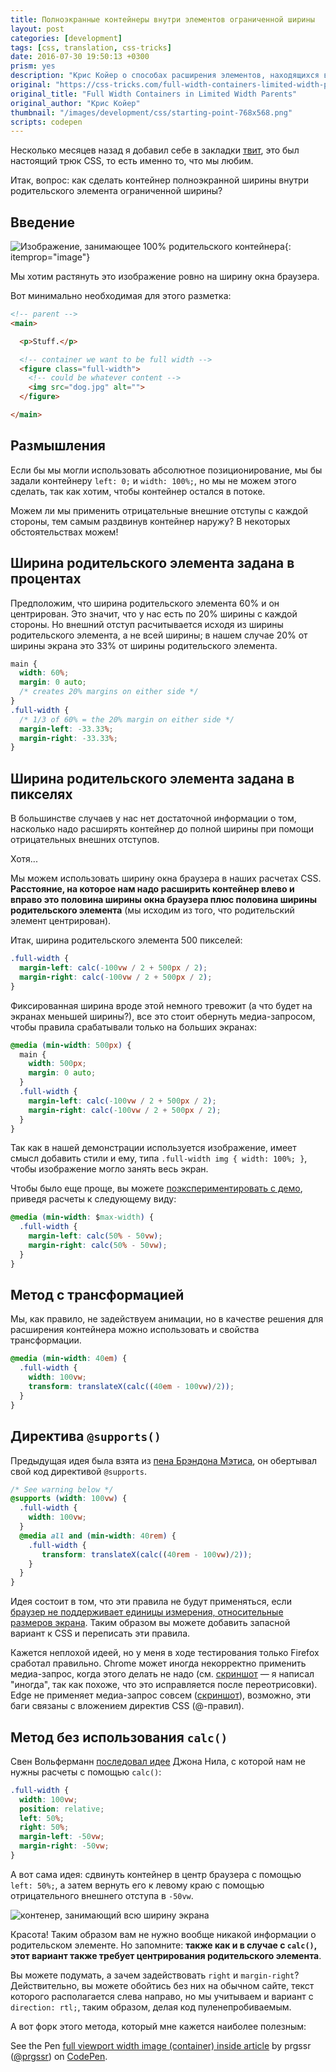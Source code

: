 ```yaml
---
title: Полноэкранные контейнеры внутри элементов ограниченной ширины
layout: post
categories: [development]
tags: [css, translation, css-tricks]
date: 2016-07-30 19:50:13 +0300
prism: yes
description: "Крис Койер о способах расширения элементов, находящихся внутри элементов ограниченной ширины, на полную ширину экрана с помощью viewport units"
original: "https://css-tricks.com/full-width-containers-limited-width-parents/"
original_title: "Full Width Containers in Limited Width Parents"
original_author: "Крис Койер"
thumbnail: "/images/development/css/starting-point-768x568.png"
scripts: codepen
---
```


Несколько месяцев назад я добавил себе в закладки [твит](https://twitter.com/jon_neal/status/707072752990072832), это был настоящий трюк CSS, то есть именно то, что мы любим.

Итак, вопрос: как сделать контейнер полноэкранной ширины внутри родительского элемента ограниченной ширины?

## Введение

![Изображение, занимающее 100% родительского контейнера](/images/development/css/starting-point-768x568.png){: itemprop="image"}

Мы хотим растянуть это изображение ровно на ширину окна браузера.

Вот минимально необходимая для этого разметка:

```html
<!-- parent -->
<main>

  <p>Stuff.</p>

  <!-- container we want to be full width -->
  <figure class="full-width">
    <!-- could be whatever content -->
    <img src="dog.jpg" alt="">
  </figure>

</main>
```

## Размышления

Если бы мы могли использовать абсолютное позиционирование, мы бы задали контейнеру `left: 0;` и `width: 100%;`, но мы не можем этого сделать, так как хотим, чтобы контейнер остался в потоке.

Можем ли мы применить отрицательные внешние отступы с каждой стороны, тем самым раздвинув контейнер наружу? В некоторых обстоятельствах можем!

## Ширина родительского элемента задана в процентах

Предположим, что ширина родительского элемента 60% и он центрирован. Это значит, что у нас есть по 20% ширины с каждой стороны. Но внешний отступ расчитывается исходя из ширины родительского элемента, а не всей ширины; в нашем случае 20% от ширины экрана это 33% от ширины родительского элемента.

```css
main {
  width: 60%;
  margin: 0 auto;
  /* creates 20% margins on either side */
}
.full-width {
  /* 1/3 of 60% = the 20% margin on either side */
  margin-left: -33.33%;
  margin-right: -33.33%;
}
```

## Ширина родительского элемента задана в пикселях

В большинстве случаев у нас нет достаточной информации о том, насколько надо расширять контейнер до полной ширины при помощи отрицательных внешних отступов.

Хотя...

Мы можем использовать ширину окна браузера в наших расчетах CSS. **Расстояние, на которое нам надо расширить контейнер влево и вправо это половина ширины окна браузера плюс половина ширины родительского элемента** (мы исходим из того, что родительский элемент центрирован).

Итак, ширина родительского элемента 500 пикселей:

```css
.full-width {
  margin-left: calc(-100vw / 2 + 500px / 2);
  margin-right: calc(-100vw / 2 + 500px / 2);
}
```

Фиксированная ширина вроде этой немного тревожит (а что будет на экранах меньшей ширины?), все это стоит обернуть медиа-запросом, чтобы правила срабатывали только на больших экранах:

```css
@media (min-width: 500px) {
  main {
    width: 500px;
    margin: 0 auto;
  }
  .full-width {
    margin-left: calc(-100vw / 2 + 500px / 2);
    margin-right: calc(-100vw / 2 + 500px / 2);
  }
}
```

Так как в нашей демонстрации используется изображение, имеет смысл добавить стили и ему, типа `.full-width img { width: 100%; }`, чтобы изображение могло занять весь экран.

Чтобы было еще проще, вы можете [поэкспериментировать с демо](http://codepen.io/chriscoyier/pen/jAxvVj), приведя расчеты к следующему виду:

```css
@media (min-width: $max-width) {
  .full-width {
    margin-left: calc(50% - 50vw);
    margin-right: calc(50% - 50vw);
  }
}
```

## Метод с трансформацией

Мы, как правило, не задействуем анимации, но в качестве решения для расширения контейнера можно использовать и свойства трансформации.

```css
@media (min-width: 40em) {
  .full-width {
    width: 100vw;
    transform: translateX(calc((40em - 100vw)/2));
  }
}
```

## Директива `@supports()`

Предыдущая идея была взята из [пена Брэндона Мэтиса](https://codepen.io/imathis/pen/fdKHj/?editors=1100), он обертывал свой код директивой `@supports`.

```css
/* See warning below */
@supports (width: 100vw) {
  .full-width {
    width: 100vw;
  }
  @media all and (min-width: 40rem) {
    .full-width {
       transform: translateX(calc((40rem - 100vw)/2));
    }
  }
}
```

Идея состоит в том, что эти правила не будут применяться, если [браузер не поддерживает единицы измерения, относительные размеров экрана](http://caniuse.com/#search=Viewport%20units). Таким образом вы можете добавить запасной вариант к  CSS и переписать эти правила.

Кажется неплохой идеей, но у меня в ходе тестирования только Firefox сработал правильно. Chrome может иногда некорректно применить медиа-запрос, когда этого делать не надо (см. [скриншот](http://d.pr/i/18uZd/5FSdxmYt) — я написал "иногда", так как похоже, что это исправляется после переотрисовки). Edge не применяет медиа-запрос совсем ([скриншот](http://d.pr/i/18IfW/2vRP4z9n)), возможно, эти баги связаны с вложением директив CSS (@-правил).

## Метод без использования `calc()`


Свен Вольферманн [последовал идее](http://codepen.io/maddesigns/pen/rOMgpQ/) Джона Нила, с которой нам не нужны расчеты с помощью `calc()`:

```css
.full-width {
  width: 100vw;
  position: relative;
  left: 50%;
  right: 50%;
  margin-left: -50vw;
  margin-right: -50vw;
}
```

А вот сама идея: сдвинуть контейнер в центр браузера с помощью `left: 50%;`, а затем вернуть его к левому краю с помощью отрицательного внешнего отступа в `-50vw`.

![контенер, занимающий всю ширину экрана](/images/development/css/works.gif)

Красота! Таким образом вам не нужно вообще никакой информации о родительском элементе. Но запомните: **также как и в случае с  `calc()`, этот вариант также требует центрирования родительского элемента**.

Вы можете подумать, а зачем задействовать `right` и `margin-right`? Действительно, вы можете обойтись без них на обычном сайте, текст которого располагается слева направо, но мы учитываем и вариант с `direction: rtl;`, таким образом, делая код пуленепробиваемым.

А вот форк этого метода, который мне кажется наиболее полезным:

<p data-height="465" data-theme-id="0" data-slug-hash="PzBEAy" data-default-tab="result" data-user="prgssr" data-embed-version="2" class="codepen">See the Pen <a href="http://codepen.io/prgssr/pen/PzBEAy/">full viewport width image (container) inside article</a> by prgssr (<a href="http://codepen.io/prgssr">@prgssr</a>) on <a href="http://codepen.io">CodePen</a>.</p>
